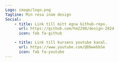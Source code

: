 ```yaml
---
Logo: image/logo.png
Tagline: Min resa inom design
Social:
    - title: Link till mitt egna Github-repo.
      url: https://github.com/hm2290/design-2024
      icon: fab fa-github

    - title: Link till kursens youtube kanal.
      url: https://www.youtube.com/@DbwebbSe
      icon: fab fa-youtube
---
```

